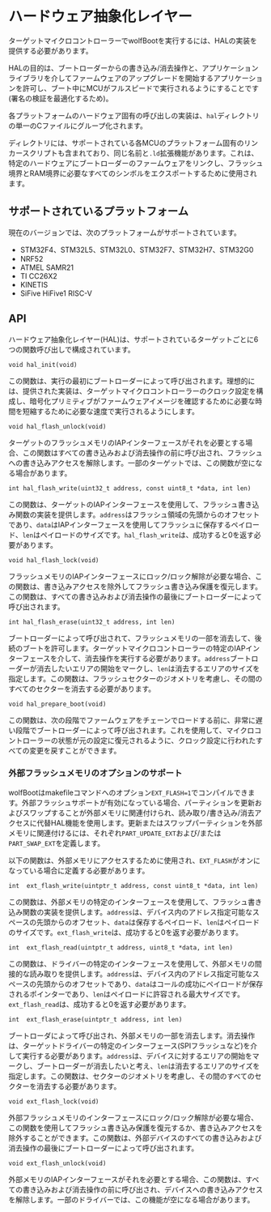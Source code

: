 

# ハードウェア抽象化レイヤー



ターゲットマイクロコントローラーでwolfBootを実行するには、HALの実装を提供する必要があります。


HALの目的は、ブートローダーからの書き込み/消去操作と、アプリケーションライブラリを介してファームウェアのアップグレードを開始するアプリケーションを許可し、ブート中にMCUがフルスピードで実行されるようにすることです(署名の検証を最適化するため)。


各プラットフォームのハードウェア固有の呼び出しの実装は、`hal`ディレクトリの単一のCファイルにグループ化されます。


ディレクトリには、サポートされている各MCUのプラットフォーム固有のリンカースクリプトも含まれており、同じ名前と`.ld`拡張機能があります。これは、特定のハードウェアにブートローダーのファームウェアをリンクし、フラッシュ境界とRAM境界に必要なすべてのシンボルをエクスポートするために使用されます。



## サポートされているプラットフォーム



現在のバージョンでは、次のプラットフォームがサポートされています。 
- STM32F4、STM32L5、STM32L0、STM32F7、STM32H7、STM32G0 
- NRF52
- ATMEL SAMR21
- TI CC26X2 
- KINETIS 
- SiFive HiFive1 RISC-V



## API



ハードウェア抽象化レイヤー(HAL)は、サポートされているターゲットごとに6つの関数呼び出しで構成されています。

```
void hal_init(void)
```

この関数は、実行の最初にブートローダーによって呼び出されます。理想的には、提供された実装は、ターゲットマイクロコントローラーのクロック設定を構成し、暗号化プリミティブがファームウェアイメージを確認するために必要な時間を短縮するために必要な速度で実行されるようにします。


```
void hal_flash_unlock(void)
```


ターゲットのフラッシュメモリのIAPインターフェースがそれを必要とする場合、この関数はすべての書き込みおよび消去操作の前に呼び出され、フラッシュへの書き込みアクセスを解除します。一部のターゲットでは、この関数が空になる場合があります。


```
int hal_flash_write(uint32_t address, const uint8_t *data, int len)
```


この関数は、ターゲットのIAPインターフェースを使用して、フラッシュ書き込み関数の実装を提供します。`address`はフラッシュ領域の先頭からのオフセットであり、`data`はIAPインターフェースを使用してフラッシュに保存するペイロード、`len`はペイロードのサイズです。`hal_flash_write`は、成功すると0を返す必要があります。


```
void hal_flash_lock(void)
```


フラッシュメモリのIAPインターフェースにロック/ロック解除が必要な場合、この関数は、書き込みアクセスを除外してフラッシュ書き込み保護を復元します。この関数は、すべての書き込みおよび消去操作の最後にブートローダーによって呼び出されます。

```
int hal_flash_erase(uint32_t address, int len)
```


ブートローダーによって呼び出されて、フラッシュメモリの一部を消去して、後続のブートを許可します。ターゲットマイクロコントローラーの特定のIAPインターフェースを介して、消去操作を実行する必要があります。`address`ブートローダーが消去したいエリアの開始をマークし、`len`は消去するエリアのサイズを指定します。この関数は、フラッシュセクターのジオメトリを考慮し、その間のすべてのセクターを消去する必要があります。


```
void hal_prepare_boot(void)
```


この関数は、次の段階でファームウェアをチェーンでロードする前に、非常に遅い段階でブートローダーによって呼び出されます。これを使用して、マイクロコントローラーの状態が元の設定に復元されるように、クロック設定に行われたすべての変更を戻すことができます。



### 外部フラッシュメモリのオプションのサポート



wolfBootはmakefileコマンドへのオプション`EXT_FLASH=1`でコンパイルできます。外部フラッシュサポートが有効になっている場合、パーティションを更新およびスワップすることが外部メモリに関連付けられ、読み取り/書き込み/消去アクセスに代替HAL機能を使用します。更新またはスワップパーティションを外部メモリに関連付けるには、それぞれ`PART_UPDATE_EXT`および/または`PART_SWAP_EXT`を定義します。


以下の関数は、外部メモリにアクセスするために使用され、`EXT_FLASH`がオンになっている場合に定義する必要があります。


```
int  ext_flash_write(uintptr_t address, const uint8_t *data, int len)
```


この関数は、外部メモリの特定のインターフェースを使用して、フラッシュ書き込み関数の実装を提供します。`address`は、デバイス内のアドレス指定可能なスペースの先頭からのオフセット、`data`は保存するペイロード、`len`はペイロードのサイズです。`ext_flash_write`は、成功すると0を返す必要があります。


```
int  ext_flash_read(uintptr_t address, uint8_t *data, int len)
```


この関数は、ドライバーの特定のインターフェースを使用して、外部メモリの間接的な読み取りを提供します。`address`は、デバイス内のアドレス指定可能なスペースの先頭からのオフセットであり、`data`はコールの成功にペイロードが保存されるポインターであり、`len`はペイロードに許容される最大サイズです。`ext_flash_read`は、成功すると0を返す必要があります。


```
int  ext_flash_erase(uintptr_t address, int len)
```


ブートローダによって呼び出され、外部メモリの一部を消去します。消去操作は、ターゲットドライバーの特定のインターフェース(SPIフラッシュなど)を介して実行する必要があります。`address`は、デバイスに対するエリアの開始をマークし、ブートローダーが消去したいと考え、`len`は消去するエリアのサイズを指定します。この関数は、セクターのジオメトリを考慮し、その間のすべてのセクターを消去する必要があります。


```
void ext_flash_lock(void)
```


外部フラッシュメモリのインターフェースにロック/ロック解除が必要な場合、この関数を使用してフラッシュ書き込み保護を復元するか、書き込みアクセスを除外することができます。この関数は、外部デバイスのすべての書き込みおよび消去操作の最後にブートローダーによって呼び出されます。




```
void ext_flash_unlock(void)
```

外部メモリのIAPインターフェースがそれを必要とする場合、この関数は、すべての書き込みおよび消去操作の前に呼び出され、デバイスへの書き込みアクセスを解除します。一部のドライバーでは、この機能が空になる場合があります。
